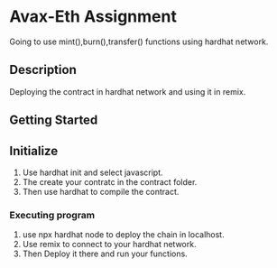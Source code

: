 # Avax-Eth Assignment

Going to use mint(),burn(),transfer() functions using hardhat network.

## Description

Deploying the contract in hardhat network and using it in remix.

## Getting Started

## Initialize

1. Use hardhat init and select javascript.
2. The create your contratc in the contract folder.
3. Then use hardhat to compile the contract.

### Executing program

1. use npx hardhat node to deploy the chain in localhost.
2. Use remix to connect to your hardhat network.
3. Then Deploy it there and run your functions.

